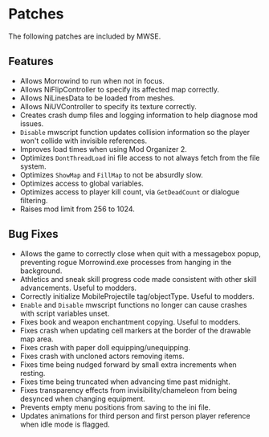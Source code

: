 # Patches

The following patches are included by MWSE.

## Features

- Allows Morrowind to run when not in focus.
- Allows NiFlipController to specify its affected map correctly.
- Allows NiLinesData to be loaded from meshes.
- Allows NiUVController to specify its texture correctly.
- Creates crash dump files and logging information to help diagnose mod issues.
- `Disable` mwscript function updates collision information so the player won't collide with invisible references.
- Improves load times when using Mod Organizer 2.
- Optimizes `DontThreadLoad` ini file access to not always fetch from the file system.
- Optimizes `ShowMap` and `FillMap` to not be absurdly slow.
- Optimizes access to global variables.
- Optimizes access to player kill count, via `GetDeadCount` or dialogue filtering.
- Raises mod limit from 256 to 1024.

## Bug Fixes

- Allows the game to correctly close when quit with a messagebox popup, preventing rogue Morrowind.exe processes from hanging in the background.
- Athletics and sneak skill progress code made consistent with other skill advancements. Useful to modders.
- Correctly initialize MobileProjectile tag/objectType. Useful to modders.
- `Enable` and `Disable` mwscript functions no longer can cause crashes with script variables unset.
- Fixes book and weapon enchantment copying. Useful to modders.
- Fixes crash when updating cell markers at the border of the drawable map area.
- Fixes crash with paper doll equipping/unequipping.
- Fixes crash with uncloned actors removing items.
- Fixes time being nudged forward by small extra increments when resting.
- Fixes time being truncated when advancing time past midnight.
- Fixes transparency effects from invisibility/chameleon from being desynced when changing equipment.
- Prevents empty menu positions from saving to the ini file.
- Updates animations for third person and first person player reference when idle mode is flagged.
